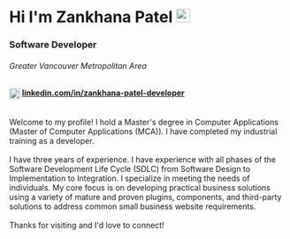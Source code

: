 ### <h1>Hi I'm Zankhana Patel <img src="https://media.giphy.com/media/hvRJCLFzcasrR4ia7z/giphy.gif" width="25px"></h1>
<h3>Software Developer</h3>
<h6>Greater Vancouver Metropolitan Area</h6>
<h4>
<a href="https://www.linkedin.com/in/zankhana-patel-developer/"><img align="left" alt="Zankhana's LinkedIN" width="20px" src="https://raw.githubusercontent.com/peterthehan/peterthehan/master/assets/linkedin.svg" />linkedin.com/in/zankhana-patel-developer</a>
 </h4>
 <br />
Welcome to my profile! I hold a Master's degree in Computer Applications (Master of Computer Applications (MCA)). I have completed my industrial training as a developer. 

<br />
<br />
I have three years of experience. I have experience with all phases of the Software Development Life Cycle (SDLC) from Software Design to Implementation to Integration. I specialize in meeting the needs of individuals. My core focus is on developing practical business solutions using a variety of
mature and proven plugins, components, and third-party solutions to address common small business website requirements.
<br />
<br />
Thanks for visiting and I'd love to connect!   
    


<!--
**zankhanapatel/ZankhanaPatel** is a ✨ _special_ ✨ repository because its `README.md` (this file) appears on your GitHub profile.

Here are some ideas to get you started:

- 🔭 I’m currently working on ...
- 🌱 I’m currently learning ...
- 👯 I’m looking to collaborate on ...
- 🤔 I’m looking for help with ...
- 💬 Ask me about ...
- 📫 How to reach me: ...
- 😄 Pronouns: ...
- ⚡ Fun fact: ...
-->
